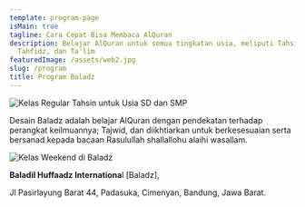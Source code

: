 ```yaml
---
template: program-page
isMain: true
tagline: Cara Cepat Bisa Membaca AlQuran
description: Belajar AlQuran untuk semua tingkatan usia, meliputi Tahsin,
  Tahfidz, dan Ta'lim
featuredImage: /assets/web2.jpg
slug: /program
title: Program Baladz
---
```

![Kelas Regular Tahsin untuk Usia SD dan SMP](/assets/kelasregularjuli2020.jpg "Kelas Regular diselenggarakan dengan durasi 90' Efektif, maksimal 5 peserta. ")

Desain Baladz adalah belajar AlQuran dengan pendekatan terhadap perangkat keilmuannya; Tajwid, dan diikhtiarkan untuk berkesesuaian serta bersanad kepada bacaan Rasulullah shallallohu alaihi wasallam.

![Kelas Weekend di Baladz](/assets/web3.jpg "Baladz International")

**Baladil Huffaadz Internationa**l \[Baladz], 

Jl Pasirlayung Barat 44, Padasuka, Cimenyan, Bandung, Jawa Barat.